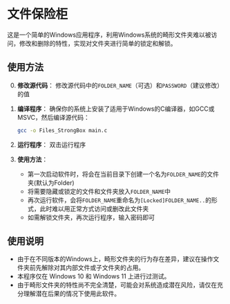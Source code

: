 # 文件保险柜

这是一个简单的Windows应用程序，利用Windows系统的畸形文件夹难以被访问，修改和删除的特性，实现对文件夹进行简单的锁定和解锁。

## 使用方法

0. **修改源代码**：
    修改源代码中的`FOLDER_NAME`（可选）和`PASSWORD`（建议修改）的值

1. **编译程序**：
    确保你的系统上安装了适用于Windows的C编译器，如GCC或MSVC，然后编译源代码：
    ```bash
    gcc -o Files_StrongBox main.c
    ```

2. **运行程序**：
    双击运行程序

3. **使用方法**：
    - 第一次启动软件时，将会在当前目录下创建一个名为`FOLDER_NAME`的文件夹(默认为Folder)
    - 将需要隐藏或锁定的文件和文件夹放入`FOLDER_NAME`中
    - 再次运行软件，会将`FOLDER_NAME`重命名为`[Locked]FOLDER_NAME..`的形式，此时难以用正常方式访问或删改此文件夹
    - 如需解锁文件夹，再次运行程序，输入密码即可

## 使用说明

- 由于在不同版本的Windows上，畸形文件夹的行为存在差异，建议在操作文件夹前先解除对其内部文件或子文件夹的占用。
- 本程序仅在 Windows 10 和 Windows 11 上进行过测试。
- 由于畸形文件夹的特性尚不完全清楚，可能会对系统造成潜在风险，请仅在充分理解潜在后果的情况下使用此软件。
